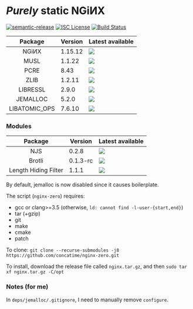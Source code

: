 # _Purely_ static NGiИX
[![semantic-release](https://img.shields.io/badge/%20%20%F0%9F%93%A6%F0%9F%9A%80-semantic--release-e10079.svg?longCache=true&style=flat-square)](//semantic-release.gitbook.io/semantic-release)
[![ISC License](https://img.shields.io/badge/license-ISC-brightgreen.svg?longCache=true&style=flat-square)](//www.isc.org/downloads/software-support-policy/isc-license/)
[![Build Status](https://travis-ci.org/concatime/nginx-zero.svg?branch=master)](//travis-ci.org/concatime/nginx-zero)

Package       | Version | Latest available
:------------:|---------|-
NGiИX         | 1.15.12 | [![](https://repology.org/badge/latest-versions/nginx.svg)](//nginx.org/en/CHANGES)
MUSL          | 1.1.22  | [![](https://repology.org/badge/latest-versions/musl.svg)](//git.musl-libc.org/cgit/musl/tree/WHATSNEW)
PCRE          | 8.43    | [![](https://repology.org/badge/latest-versions/pcre.svg)](//pcre.org/original/changelog.txt)
ZLIB          | 1.2.11  | [![](https://repology.org/badge/latest-versions/zlib.svg)](//zlib.net/ChangeLog.txt)
LIBRESSL      | 2.9.0   | [![](https://repology.org/badge/latest-versions/libressl.svg)](//raw.githubusercontent.com/libressl-portable/portable/master/ChangeLog)
JEMALLOC      | 5.2.0   | [![](https://repology.org/badge/latest-versions/jemalloc.svg)](//raw.githubusercontent.com/jemalloc/jemalloc/master/ChangeLog)
LIBATOMIC\_OPS| 7.6.10  | [![](https://repology.org/badge/latest-versions/libatomic-ops.svg)](//raw.githubusercontent.com/ivmai/libatomic_ops/blob/master/ChangeLog)

### Modules
Package              | Version | Latest available
:-------------------:|---------|-
NJS                  | 0.2.8   | [![](https://img.shields.io/github/tag/nginx/njs.svg?maxAge=2592000)](//nginx.org/en/docs/njs/changes.html)
Brotli               | 0.1.3-rc| [![](https://img.shields.io/github/tag/eustas/ngx_brotli.svg?maxAge=2592000)](//github.com/eustas/ngx_brotli/releases)
Length Hiding Filter | 1.1.1   | [![](https://img.shields.io/github/tag/nulab/nginx-length-hiding-filter-module.svg?maxAge=2592000)](//github.com/nulab/nginx-length-hiding-filter-module/releases)


By default, jemalloc is now disabled since it causes boilerplate.

The script (`nginx-zero`) requires:
 - gcc or clang>=3.5 (otherwise, `ld: cannot find -l-user-{start,end}`)
 - tar (+gzip)
 - git
 - make
 - cmake
 - patch

To clone:
`git clone --recurse-submodules -j8 https://github.com/concatime/nginx-zero.git`

To install, download the release file called `nginx.tar.gz`, and then
`sudo tar xf nginx.tar.gz -C/opt`

### Notes (for me)
In `deps/jemalloc/.gitignore`, I need to manually remove `configure`.
